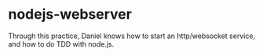 # nodejs-webserver

Through this practice, Daniel knows how to start an http/websocket service, and how to do TDD with node.js.

